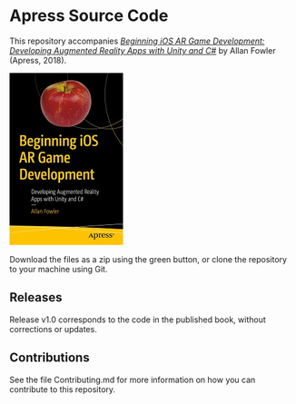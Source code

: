 # Apress Source Code

This repository accompanies [*Beginning iOS AR Game Development: Developing Augmented Reality Apps with Unity and C#*](https://www.apress.com/9781484236178) by Allan Fowler (Apress, 2018).

[comment]: #cover
![Cover image](9781484236178.jpg)

Download the files as a zip using the green button, or clone the repository to your machine using Git.

## Releases

Release v1.0 corresponds to the code in the published book, without corrections or updates.

## Contributions

See the file Contributing.md for more information on how you can contribute to this repository.